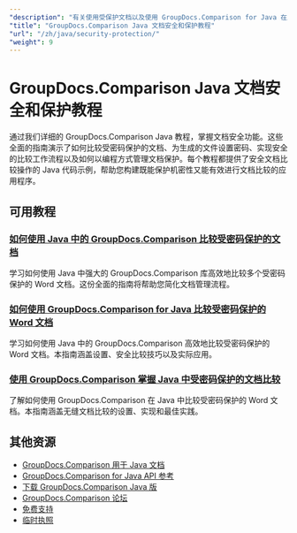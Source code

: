 ```yaml
---
"description": "有关使用受保护文档以及使用 GroupDocs.Comparison for Java 在比较结果中实现安全性的分步教程。"
"title": "GroupDocs.Comparison Java 文档安全和保护教程"
"url": "/zh/java/security-protection/"
"weight": 9
---
```


# GroupDocs.Comparison Java 文档安全和保护教程

通过我们详细的 GroupDocs.Comparison Java 教程，掌握文档安全功能。这些全面的指南演示了如何比较受密码保护的文档、为生成的文件设置密码、实现安全的比较工作流程以及如何以编程方式管理文档保护。每个教程都提供了安全文档比较操作的 Java 代码示例，帮助您构建既能保护机密性又能有效进行文档比较的应用程序。

## 可用教程

### [如何使用 Java 中的 GroupDocs.Comparison 比较受密码保护的文档](./compare-protected-docs-groupdocs-comparison-java/)
学习如何使用 Java 中强大的 GroupDocs.Comparison 库高效地比较多个受密码保护的 Word 文档。这份全面的指南将帮助您简化文档管理流程。

### [如何使用 GroupDocs.Comparison for Java 比较受密码保护的 Word 文档](./compare-password-protected-word-docs-groupdocs-java/)
学习如何使用 Java 中的 GroupDocs.Comparison 高效地比较受密码保护的 Word 文档。本指南涵盖设置、安全比较技巧以及实际应用。

### [使用 GroupDocs.Comparison 掌握 Java 中受密码保护的文档比较](./java-groupdocs-compare-password-protected-docs/)
了解如何使用 GroupDocs.Comparison 在 Java 中比较受密码保护的 Word 文档。本指南涵盖无缝文档比较的设置、实现和最佳实践。

## 其他资源

- [GroupDocs.Comparison 用于 Java 文档](https://docs.groupdocs.com/comparison/java/)
- [GroupDocs.Comparison for Java API 参考](https://reference.groupdocs.com/comparison/java/)
- [下载 GroupDocs.Comparison Java 版](https://releases.groupdocs.com/comparison/java/)
- [GroupDocs.Comparison 论坛](https://forum.groupdocs.com/c/comparison)
- [免费支持](https://forum.groupdocs.com/)
- [临时执照](https://purchase.groupdocs.com/temporary-license/)